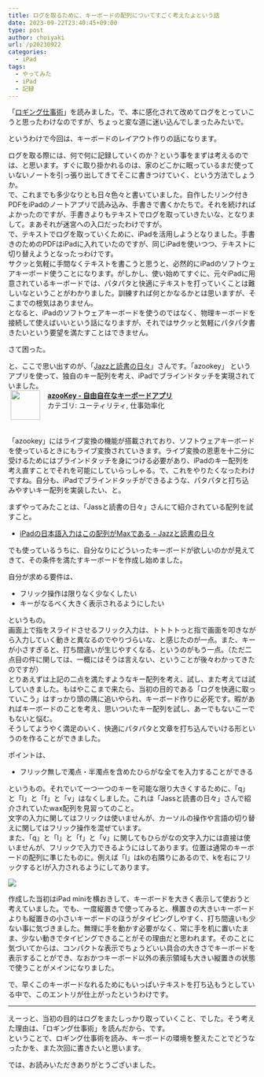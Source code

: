 ```yaml
---
title: ログを取るために、キーボードの配列についてすごく考えたよという話
date: 2023-09-22T23:40:45+09:00
type: post
author: choiyaki
url: /p20230922
categories: 
  - iPad
tags:
  - やってみた
  - iPad
  - 記録
---
```

「[ロギング仕事術](https://amzn.to/456Ww3c)」を読みました。で、本に感化されて改めてログをとっていこうと思ったわけなのですが、ちょっと変な道に迷い込んでしまったみたいで。  
  
というわけで今回は、キーボードのレイアウト作りの話になります。  
  
ログを取る際には、何で何に記録していくのか？という事をまずは考えるのでは、と思います。すぐに取り掛かれるのは、家のどこかに眠っているまだ使っていないノートを引っ張り出してきてそこに書きつけていく、という方法でしょうか。  
で、これまでも多少なりとも日々色々と書いていました。自作したリンク付きPDFをiPadのノートアプリで読み込み、手書きで書くかたちで。それを続ければよかったのですが、手書きよりもテキストでログを取っていきたいな、となりまして。まあそれが迷宮への入口だったわけですが。  
で、テキストでログを取っていくために、iPadを活用しようとなりました。手書きのためのPDFはiPadに入れていたのですが、同じiPadを使いつつ、テキストに切り替えようとなったっわけです。  
サクッと気軽に手間なくテキストを書こうと思うと、必然的にiPadのソフトウェアキーボード使うことになります。がしかし、使い始めてすぐに、元々iPadに用意されているキーボードでは、パタパタと快適にテキストを打っていくことは難しいなということがわかりました。訓練すれば何とかなるかとは思いますが、そこまでの根気はありません。  
となると、iPadのソフトウェアキーボードを使うのではなく、物理キーボードを接続して使えばいいという話になりますが、それではサクッと気軽にパタパタ書きたいという要望を満たすことはできません。  
  
さて困った。  
  
と、ここで思い出すのが、「[Jazzと読書の日々](https://wineroses.hatenablog.com/)」さんです。「azookey」 というアプリを使って、独自のキー配列を考え、iPadでブラインドタッチを実現されていました。  
<span class="appIcon"><img class="appIconImg" height="60" src="https://is1-ssl.mzstatic.com/image/thumb/Purple116/v4/70/96/23/709623db-331a-3e3b-a118-e9e49e0116fe/AppIcon-0-0-1x_U007emarketing-0-7-0-sRGB-85-220.png/60x60bb.jpg" style="float:left;margin: 0px 15px 15px 5px;"></span><span class="appName"><strong><a href="https://apps.apple.com/jp/app/azookey-%E8%87%AA%E7%94%B1%E8%87%AA%E5%9C%A8%E3%81%AA%E3%82%AD%E3%83%BC%E3%83%9C%E3%83%BC%E3%83%89%E3%82%A2%E3%83%97%E3%83%AA/id1542709230?uo=4" target="itunes_store">azooKey - 自由自在なキーボードアプリ</a></strong></span><br><span class="appCategory">カテゴリ: ユーティリティ, 仕事効率化</span><br><span class="badgeS" style="display:inline-block; margin:6px"><a href="https://apps.apple.com/jp/app/azookey-%E8%87%AA%E7%94%B1%E8%87%AA%E5%9C%A8%E3%81%AA%E3%82%AD%E3%83%BC%E3%83%9C%E3%83%BC%E3%83%89%E3%82%A2%E3%83%97%E3%83%AA/id1542709230?uo=4" target="itunes_store" style="display:inline-block;overflow:hidden;background:url(http://linkmaker.itunes.apple.com/htmlResources/assets//images/web/linkmaker/badge_appstore-sm.png) no-repeat;width:61px;height:15px;"></a></span><br style="clear:both;">  
「azookey」にはライブ変換の機能が搭載されており、ソフトウェアキーボードを使っているときにもライブ変換されていきます。ライブ変換の恩恵を十二分に受けるためにはブラインドタッチを身につける必要があり、iPadのキー配列を考え直すことでそれを可能にしていらっしゃる。で、これをやりたくなったわけですね。自分も、iPadでブラインドタッチができるような、パタパタと打ち込みやすいキー配列を実装したい、と。  
  
まずやってみたことは、「Jassと読書の日々」さんにて紹介されている配列を試すこと。  
  
- [iPadの日本語入力はこの配列がMaxである - Jazzと読書の日々](https://wineroses.hatenablog.com/entry/2023/09/18/112548)  
  
でも使っているうちに、自分なりにどういったキーボードが欲しいのかが見えてきて、その条件を満たすキーボードを作成し始めました。  
  
自分が求める要件は、  
  
- フリック操作は限りなく少なくしたい  
- キーがなるべく大きく表示されるようにしたい  
  
というもの。  
画面上で指をスライドさせるフリック入力は、トトトトっと指で画面を叩きながら入力していく動きと異なるのでやりづらいな、と感じたのが一点。また、キーが小さすぎると、打ち間違いが生じやすくなる、というのがもう一点。（ただ二点目の件に関しては、一概にはそうは言えない、ということが後々わかってきたのですが）  
とりあえずは上記の二点を満たすようなキー配列を考え、試し、また考えては試していきました。もはやここまで来たら、当初の目的である「ログを快適に取っていこう」はすっかり頭の隅に追いやられ、キーボード作りに必死です。暇があればキーボードのことを考え、思いついたキー配列を試し、あーでもないこーでもないと悩む。  
そうしてようやく満足のいく、快適にパタパタと文章を打ち込んでいける形というのを作ることができました。  
  
ポイントは、  
  
- フリック無しで濁点・半濁点を含めたひらがな全てを入力することができる  
  
というもの。それでいて一つ一つのキーを可能な限り大きくするために、「q」と「l」と「f」と「v」はなくしました。これは「Jassと読書の日々」さんで紹介されていたwax配列を見習ってのこと。  
文字の入力に関してはフリックは使いませんが、カーソルの操作や言語の切り替えに関してはフリック操作を混ぜています。  
また、「q」と「l」と「f」と「v」に関してもひらがなの文字入力には直接は使いませんが、フリックで入力できるようにはしてあります。位置は通常のキーボードの配列に準じたものに。例えば「l」はkの右隣りにあるので、kを右にフリックするとlが入力されるようにしてあります。  
  
![](https://gyazo.com/e58aa28f2fb111f486cdf7de2f17bac9.jpg)  
  
作成した当初はiPad miniを横おきして、キーボードを大きく表示して使おうと考えていました。でも、一度縦置きで使ってみると、横置きの大きいキーボードよりも縦置きの小さいキーボードのほうがタイピングしやすく、打ち間違いも少ない事に気づきました。無理に手を動かす必要がなく、常に手を机に置いたまま、少ない動きでタイピングできることがその理由だと思われます。そのことに気づいてからは、コンパクトな表示でちょうどいい具合の大きさでキーボードを表示することができ、なおかつキーボード以外の表示領域も大きい縦置きの状態で使うことがメインになりました。  
  
で、早くこのキーボードなれるためにもいっぱいテキストを打ち込もうとしている中で、このエントリが仕上がったというわけです。  
  
---  
  
えーっと、当初の目的はログをまたしっかり取っていくこと、でした。そう考えた理由は、「ロギング仕事術」を読んだから、です。  
ということで、ロギング仕事術を読み、キーボードの環境を整えたことでどうなったかを、また次回に書きたいと思います。  
  
では、お読みいただきありがとうございました。